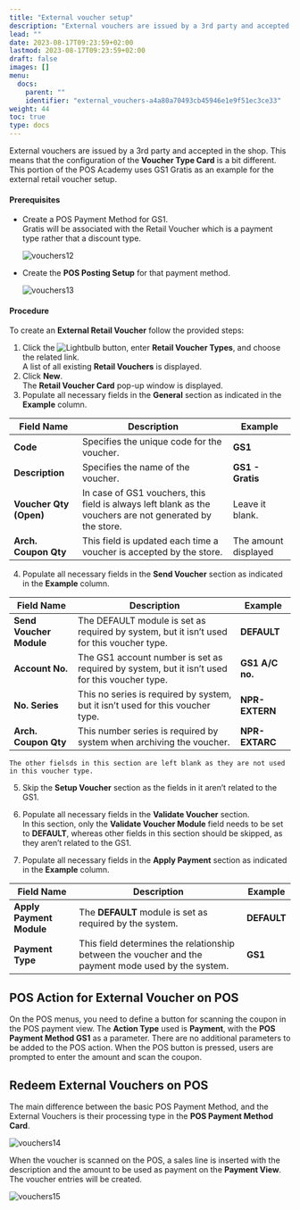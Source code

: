 ```yaml
---
title: "External voucher setup"
description: "External vouchers are issued by a 3rd party and accepted in the shop. This portion of the POS Academy uses GS1 Gratis as an example for the external retail voucher setup."
lead: ""
date: 2023-08-17T09:23:59+02:00
lastmod: 2023-08-17T09:23:59+02:00
draft: false
images: []
menu:
  docs:
    parent: ""
    identifier: "external_vouchers-a4a80a70493cb45946e1e9f51ec3ce33"
weight: 44
toc: true
type: docs
---
```


External vouchers are issued by a 3rd party and accepted in the shop. This means that the configuration of the **Voucher Type Card** is a bit different. This portion of the POS Academy uses GS1 Gratis as an example for the external retail voucher setup.  

#### Prerequisites

- Create a POS Payment Method for GS1.    
  Gratis will be associated with the Retail Voucher which is a payment type rather that a discount type.

  ![vouchers12](vouchers12.png)

- Create the **POS Posting Setup** for that payment method.

  ![vouchers13](vouchers13.png)

#### Procedure

To create an **External Retail Voucher** follow the provided steps: 

1.	Click the ![Lightbulb](Lightbulb_icon.PNG) button, enter **Retail Voucher Types**, and choose the related link.     
    A list of all existing **Retail Vouchers** is displayed.
2.	Click **New**.    
    The **Retail Voucher Card** pop-up window is displayed.
3.	Populate all necessary fields in the **General** section as indicated in the **Example** column.

| Field Name      | Description | Example | 
| ----------- | ----------- | ----------- |
| **Code** | Specifies the unique code for the voucher. | **GS1** | 
| **Description** | Specifies the name of the voucher. | **GS1 - Gratis** |
| **Voucher Qty (Open)**  | In case of GS1 vouchers, this field is always left blank as the vouchers are not generated by the store. | Leave it blank. | 
| **Arch. Coupon Qty** | This field is updated each time a voucher is accepted by the store. | The amount displayed |

4. Populate all necessary fields in the **Send Voucher** section as indicated in the **Example** column.

| Field Name      | Description | Example | 
| ----------- | ----------- | ----------- |
| **Send Voucher Module** | The DEFAULT module is set as required by system, but it isn’t used for this voucher type. | **DEFAULT** |
| **Account No.** | The GS1 account number is set as required by system, but it isn’t used for this voucher type. | **GS1 A/C no.** |
| **No. Series** | This no series is required by system, but it isn’t used for this voucher type. | **NPR-EXTERN** |
| **Arch. Coupon Qty** | This number series is required by system when archiving the voucher. | **NPR-EXTARC** |

    The other fielsds in this section are left blank as they are not used in this voucher type.

5.	Skip the **Setup Voucher** section as the fields in it aren’t related to the GS1.

6.	Populate all necessary fields in the **Validate Voucher** section.   
    In this section, only the **Validate Voucher Module** field needs to be set to **DEFAULT**, whereas other fields in this section should be skipped, as they aren’t related to the GS1.

7.	Populate all necessary fields in the **Apply Payment** section as indicated in the **Example** column.

| Field Name      | Description | Example | 
| ----------- | ----------- | ----------- |
| **Apply Payment Module** | The **DEFAULT** module is set as required by the system. | **DEFAULT** | 
| **Payment Type** | This field determines the relationship between the voucher and the payment mode used by the system. | **GS1** |

## POS Action for External Voucher on POS

On the POS menus, you need to define a button for scanning the coupon in the POS payment view. The **Action Type** used is **Payment**, with the **POS Payment Method GS1** as a parameter. There are no additional parameters to be added to the POS action. When the POS button is pressed, users are prompted to enter the amount and scan the coupon.

## Redeem External Vouchers on POS

The main difference between the basic POS Payment Method, and the External Vouchers is their processing type in the **POS Payment Method Card**.

![vouchers14](vouchers14.png)

When the voucher is scanned on the POS, a sales line is inserted with the description and the amount to be used as payment on the **Payment View**. The voucher entries will be created.

![vouchers15](vouchers15.png)